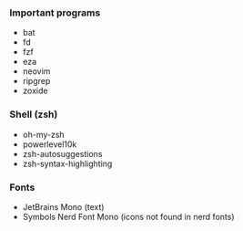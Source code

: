 ### Important programs

- bat
- fd
- fzf
- eza
- neovim
- ripgrep
- zoxide

### Shell (zsh)

- oh-my-zsh
- powerlevel10k
- zsh-autosuggestions
- zsh-syntax-highlighting

### Fonts

- JetBrains Mono (text)
- Symbols Nerd Font Mono (icons not found in nerd fonts)
